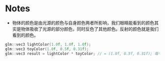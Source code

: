 # Notes
- 物体的颜色是由光源的颜色与自身颜色两者所影响，我们眼睛能看到的颜色其实是物体吸收了光源的部分颜色，同时反色了其他颜色。反射的颜色就是我们看到的颜色。
```c
glm::vec3 lightColor(1.0f, 1.0f, 1.0f);
glm::vec3 toyColor(1.0f, 0.5f, 0.31f);
glm::vec3 result = lightColor * toyColor; // = (1.0f, 0.5f, 0.31f); 每个分量相乘
```